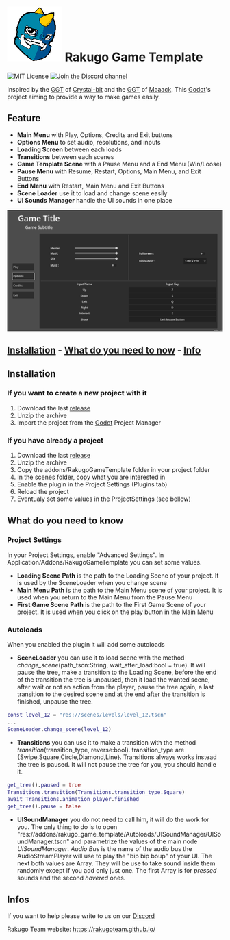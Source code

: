 # ![Logo](WindowIcon.png) Rakugo Game Template

![MIT License](https://img.shields.io/static/v1.svg?label=📜%20License&message=MIT&color=informational)
[![Join the Discord channel](https://img.shields.io/static/v1.svg?label=Join%20our%20Discord%20channel&message=🎆&color=7289DA&logo=discord&logoColor=white&labelColor=2C2F33)](https://discord.gg/K9gvjdg)

Inspired by the [GGT](https://github.com/crystal-bit/godot-game-template/tree/main) of [Crystal-bit](https://github.com/crystal-bit) and the [GGT](https://github.com/Maaack/Godot-Game-Template) of [Maaack](https://github.com/Maaack/Godot-Game-Template). This [Godot](https://godotengine.org)'s project aiming to provide a way to make games easily.

## Feature
* **Main Menu** with Play, Options, Credits and Exit buttons
* **Options Menu** to set audio, resolutions, and inputs
* **Loading Screen** between each loads
* **Transitions** between each scenes
* **Game Template Scene** with a Pause Menu and a End Menu (Win/Loose)
* **Pause Menu** with Resume, Restart, Options, Main Menu, and Exit Buttons
* **End Menu** with Restart, Main Menu and Exit Buttons
* **Scene Loader** use it to load and change scene easily
* **UI Sounds Manager** handle the UI sounds in one place

![Screenshot](Screenshot.png)

[Installation](#installation) -
[What do you need to now](#what-do-you-need-to-know) -
[Info](#infos)
---

## Installation

### If you want to create a new project with it

1. Download the last [release]()
1. Unzip the archive
1. Import the project from the [Godot](https://godotengine.org) Project Manager

### If you have already a project

1. Download the last [release]()
1. Unzip the archive
1. Copy the addons/RakugoGameTemplate folder in your project folder
1. In the scenes folder, copy what you are interested in
1. Enable the plugin in the Project Settings (Plugins tab)
1. Reload the project
1. Eventualy set some values in the ProjectSettings (see bellow)

## What do you need to know

### Project Settings

In your Project Settings, enable "Advanced Settings". In Application/Addons/RakugoGameTemplate you can set some values.

* **Loading Scene Path** is the path to the Loading Scene of your project. It is used by the SceneLoader when you change scene
* **Main Menu Path** is the path to the Main Menu scene of your project. It is used when you return to the Main Menu from the Pause Menu
* **First Game Scene Path** is the path to the First Game Scene of your project. It is used when you click on the play button in the Main Menu

### Autoloads

When you enabled the plugin it will add some autoloads

* **SceneLoader** you can use it to load scene with the method *change_scene*(path_tscn:String, wait_after_load:bool = true). It will pause the tree, make a transition to the Loading Scene, before the end of the transition the tree is unpaused, then it load the wanted scene, after wait or not an action from the player, pause the tree again, a last transition to the desired scene and at the end after the transition is finished, unpause the tree.

```gd
const level_12 = "res://scenes/levels/level_12.tscn"
...
SceneLoader.change_scene(level_12)
```

* **Transitions** you can use it to make a transition with the method *transition*(transition_type, reverse:bool). transition_type are {Swipe,Square,Circle,Diamond,Line}. Transitions always works instead the tree is paused. It will not pause the tree for you, you should handle it.

```gd
get_tree().paused = true
Transitions.transition(Transitions.transition_type.Square)
await Transitions.animation_player.finished
get_tree().pause = false
```

* **UISoundManager** you do not need to call him, it will do the work for you. The only thing to do is to open "res://addons/rakugo_game_template/Autoloads/UISoundManager/UISoundManager.tscn" and parametrize the values of the main node *UISoundManager*. *Audio Bus* is the name of the audio bus the AudioStreamPlayer will use to play the "bip bip boup" of your UI. The next both values are Array. They will be use to take sound inside them randomly except if you add only just one. The first Array is for *pressed* sounds and the second *hovered* ones.

## Infos

If you want to help please write to us on our [Discord](https://discord.gg/K9gvjdg)

Rakugo Team website: https://rakugoteam.github.io/
